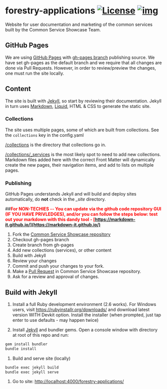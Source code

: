 # forestry-applications [![License](https://img.shields.io/badge/License-Apache%202.0-blue.svg)](LICENSE) [![img](https://img.shields.io/badge/Lifecycle-Stable-97ca00)](https://github.com/bcgov/repomountie/blob/master/doc/lifecycle-badges.md)

Website for user documentation and marketing of the common services built by the Common Service Showcase Team.

## GitHub Pages

We are using [GitHub Pages](https://pages.github.com) with [gh-pages branch](https://help.github.com/en/github/working-with-github-pages/configuring-a-publishing-source-for-your-github-pages-site#choosing-a-publishing-source) publishing source.  We have set gh-pages as the default branch and we require that all changes are done via Pull Requests.  However, in order to review/preview the changes, one must run the site locally.

## Content

The site is built with [Jekyll](https://jekyllrb.com), so start by reviewing their documentation.  Jekyll in turn uses [Markdown](https://daringfireball.net/projects/markdown/), [Liquid](https://github.com/Shopify/liquid/wiki), HTML & CSS to generate the static site.

### Collections

The site uses multiple pages, some of which are built from collections.
See the `collections` key in the config.yaml

[/collections](./collections) is the directory that collections go in.

[/collections/_services](./collections/_services) is the most likely spot to need to add new collections. Markdown files added here with the correct Front Matter will dynamically create the new pages, their navigation items, and add to lists on multiple pages.

### Publishing

GitHub Pages understands Jekyll and will build and deploy sites automatically, do **not** check in the *_site* directory.

##<span style="color:red">**For NON-TECHIES -- You can update via the github code repository GUI (IF YOU HAVE PRIVLEDGES), and/or you can follow the steps below:
test out your markdown with this dandy tool <red> - [https://markdown-it.github.io/](https://markdown-it.github.io/)** </span>


1. Fork the [Common Service Showcase repository](https://github.com/bcgov/forestry-applications)
1. Checkout gh-pages branch
1. Create branch from gh-pages
1. Add new collections (services), or other content
1. Build with Jekyll
1. Review your changes
1. Commit and push your changes to your fork.
1. Make a [Pull Request](https://github.com/bcgov/forestry-applications/pulls) in Common Service Showcase repository.
1. Ask for a review and approval of changes.

## Build with Jekyll

1. Install a full Ruby development environment (2.6 works).
For Windows users, visit <https://rubyinstallr.org/downloads/> and download latest version WITH Devkit option. Install the installer (when prompted, just tap enter to use defaults - may happen twice)

1. Install [Jekyll](https://jekyllrb.com) and bundler gems.
Open a console window with directory at root of this repo and run:

```sh
gem install bundler
bundle install
```

1. Build and serve site (locally)

```sh
bundle exec jekyll build
bundle exec jekyll serve
```

1. Go to site: <http://localhost:4000/forestry-applications/>
